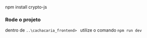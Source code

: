 npm install crypto-js

### Rode o projeto
dentro de `..\cachacaria_frontend> ` utilize o comando `npm run dev`
